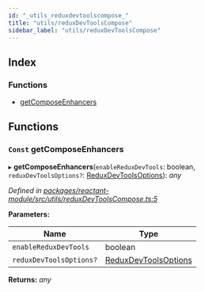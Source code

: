 ```yaml
---
id: "_utils_reduxdevtoolscompose_"
title: "utils/reduxDevToolsCompose"
sidebar_label: "utils/reduxDevToolsCompose"
---
```


## Index

### Functions

* [getComposeEnhancers](_utils_reduxdevtoolscompose_.md#const-getcomposeenhancers)

## Functions

### `Const` getComposeEnhancers

▸ **getComposeEnhancers**(`enableReduxDevTools`: boolean, `reduxDevToolsOptions?`: [ReduxDevToolsOptions](_interfaces_.md#reduxdevtoolsoptions)): *any*

*Defined in [packages/reactant-module/src/utils/reduxDevToolsCompose.ts:5](https://github.com/unadlib/reactant/blob/9a189fb/packages/reactant-module/src/utils/reduxDevToolsCompose.ts#L5)*

**Parameters:**

Name | Type |
------ | ------ |
`enableReduxDevTools` | boolean |
`reduxDevToolsOptions?` | [ReduxDevToolsOptions](_interfaces_.md#reduxdevtoolsoptions) |

**Returns:** *any*
